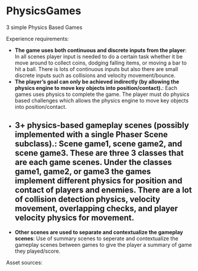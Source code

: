 # PhysicsGames
3 simple Physics Based Games

Experience requirements:
- **The game uses both continuous and discrete inputs from the player**: In all scenes player input is needed to do a certain task whether it be move around to collect coins, dodging falling items, or moving a bar to hit a ball. There is lots of continuous inputs but also there are small discrete inputs such as collisions and velocity movement/bounce.
- **The player’s goal can only be achieved indirectly (by allowing the physics engine to move key objects into position/contact).**: Each games uses physics to complete the game. The player must do physics based challenges which allows the physics engine to move key objects into position/contact.
- **3+ physics-based gameplay scenes (possibly implemented with a single Phaser Scene subclass).**: Scene game1, scene game2, and scene game3. These are three 3 classes that are each game scenes. Under the classes game1, game2, or game3  the games implement different physics for position and contact of players and enemies. There are a lot of collision detection physics, velocity movement, overlapping checks, and player velocity physics for movement.
    -
- **Other scenes are used to separate and contextualize the gameplay scenes**: Use of summary scenes to seperate and contextualize the gameplay scenes between games to give the player a summary of game they played/score.

Asset sources: